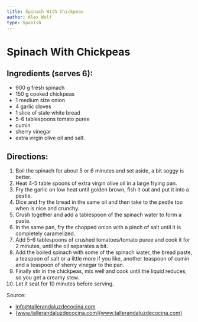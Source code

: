 ```yaml
---
title: Spinach With Chickpeas
author: Alex Wolf
type: Spanish
---
```

# Spinach With Chickpeas

## Ingredients (serves 6):
* 900 g fresh spinach
* 150 g cooked chickpeas
* 1 medium size onion
* 4 garlic cloves
* 1 slice of stale white bread
* 5-6 tablespoons tomato puree
* cumin
* sherry vinegar
* extra virgin olive oil and salt.

## Directions:

1. Boil the spinach for about 5 or 6 minutes and set aside, a bit soggy is better.
2. Heat 4-5 table spoons of extra virgin olive oil in a large frying pan.
3. Fry the garlic on low heat until golden brown, fish it out and put it into a pestle.
4. Dice and fry the bread in the same oil and then take to the pestle too when is nice and crunchy.
5. Crush together and add a tablespoon of the spinach water to form a paste.
6. In the same pan, fry the chopped onion with a pinch of salt until it is completely caramelized.
7. Add 5-6 tablespoons of crushed tomatoes/tomato puree and cook it for 2 minutes, until the oil separates a bit.
8. Add the boiled spinach with some of the spinach water, the bread paste, a teaspoon of salt or a little more if you like, another teaspoon of cumin and a teaspoon of sherry vinegar to the pan.
9. Finally stir in the chickpeas, mix well and cook until the liquid reduces, so you get a creamy stew.
10. Let it seat for 10 minutes before serving.

Source:

* info@tallerandaluzdecocina.com
* [www.tallerandaluzdecocina.com](www.tallerandaluzdecocina.com)
